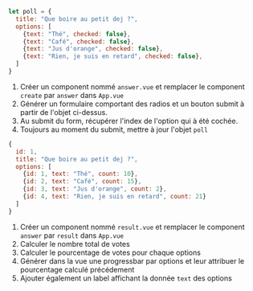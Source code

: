 ```js
let poll = {
  title: "Que boire au petit dej ?",
  options: [
    {text: "Thé", checked: false},
    {text: "Café", checked: false},
    {text: "Jus d'orange", checked: false},
    {text: "Rien, je suis en retard", checked: false},
  ]
}
```
1. Créer un component nommé `answer.vue` et remplacer le component `create` par `answer` dans `App.vue`
1. Générer un formulaire comportant des radios et un bouton submit à partir de l'objet ci-dessus.
1. Au submit du form, récupérer l'index de l'option qui à été cochée.
1. Toujours au moment du submit, mettre à jour l'objet `poll`

```js
{
  id: 1,
  title: "Que boire au petit dej ?",
  options: [
    {id: 1, text: "Thé", count: 10},
    {id: 2, text: "Café", count: 15},
    {id: 3, text: "Jus d'orange", count: 2},
    {id: 4, text: "Rien, je suis en retard", count: 21}
  ]
}
```

1. Créer un component nommé `result.vue` et remplacer le component `answer` par `result` dans `App.vue`
1. Calculer le nombre total de votes
1. Calculer le pourcentage de votes pour chaque options
1. Générer dans la vue une progressbar par options et leur attribuer le pourcentage calculé précédement
1. Ajouter également un label affichant la donnée `text` des options